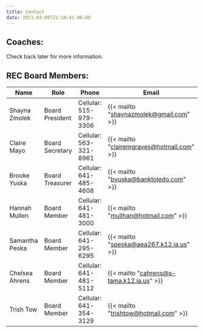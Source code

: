 ```yaml
---
title: Contact
date: 2021-03-09T22:10:41-06:00
---
```


<!--This is a stupid, but apparently necessary file.  It's stupid because this content is not displayed anywhere on the site, but the file is necessary just to make sure the `contact` page exists./-->

## Coaches:

Check back later for more information.

## REC Board Members:

| Name | Role | Phone | Email |
| ---  | ---  | ---   | ---   |
| Shayna Zmolek | Board President | Cellular: 515-979-3306 | {{< mailto "shaynazmolek@gmail.com" >}} |
| Claire Mayo | Board Secretary | Cellular: 563-321-8961 | {{< mailto "clairemgraves@hotmail.com" >}} |
| Brooke Yuska | Board Treasurer | Cellular: 641-485-4608 | {{< mailto "byuska@banktoledo.com" >}} |
| Hannah Mullen | Board Member | Cellular: 641-481-3000 | {{< mailto "mullhan@hotmail.com" >}} |
| Samantha Peska | Board Member | Cellular: 641-295-6295 | {{< mailto "speska@aea267.k12.ia.us" >}} |
| Chelsea Ahrens | Board Member | Cellular: 641-481-5112 | {{< mailto "cahrens@s-tama.k12.ia.us" >}} |
| Trish Tow | Board Member | Cellular: 641-354-3129 | {{< mailto "trishtow@hotmail.com" >}} |
